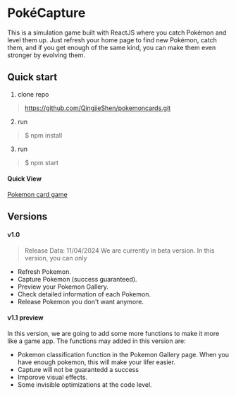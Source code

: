 # PokéCapture

This is a simulation game built with ReactJS where you catch Pokémon and level them up. Just refresh your home page to find new Pokémon, catch them, and if you get enough of the same kind, you can make them even stronger by evolving them.

## Quick start

1. clone repo
> https://github.com/QingjieShen/pokemoncards.git
2. run 
> $ npm install
3. run
> $ npm start

#### Quick View

[Pokemon card game](https://pokedex-card-game.netlify.app/)

## Versions

#### v1.0
> Release Data: 11/04/2024
We are currently in beta version. In this version, you can only
- Refresh Pokemon.
- Capture Pokemon (success guaranteed).
- Preview your Pokemon Gallery.
- Check detailed information of each Pokemon.
- Release Pokemon you don't want anymore.

#### v1.1 preview
In this version, we are going to add some more functions to make it more like a game app. The functions may added in this version are:
- Pokemon classification function in the Pokemon Gallery page. When you have enough pokemon, this will make your lifer easier.
- Capture will not be guarantedd a success
- Imporove visual effects.
- Some invisible optimizations at the code level.